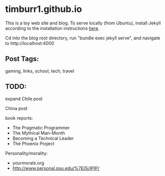 # timburr1.github.io
This is a toy web site and blog. To serve locally (from Ubuntu), install Jekyll according to the installation instructions [here](https://jekyllrb.com/docs/).  

Cd into the blog root directory, run "bundle exec jekyll serve", and navigate to http://localhost:4000  

## Post Tags:
gaming, links, school, tech, travel  

## TODO:
expand Chile post  

China post  

book reports:  
* The Pragmatic Programmer  
* The Mythical Man-Month  
* Becoming a Technical Leader  
* The Phoenix Project  

Personality/morality:  
* yourmorals.org
* http://www.personal.psu.edu/%7Ej5j/IPIP/
